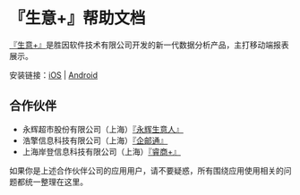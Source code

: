 # 『生意+』帮助文档

[『生意+』](https://shengyiplus.com/)是胜因软件技术有限公司开发的新一代数据分析产品，主打移动端报表展示。

安装链接：[iOS](https://www.pgyer.com/shengyiplus-i) | [Android](https://www.pgyer.com/shengyiplus-a)

## 合作伙伴

- 永辉超市股份有限公司（上海）[『永辉生意人』](https://www.pgyer.com/yhsyr)
- 浩擎信息科技有限公司（上海）[『企邮通』](https://www.pgyer.com/qiyoutong-a) 
- 上海岸登信息科技有限公司（上海）[『睿商+』](https://www.pgyer.com/ruishangplus)

如果你是上述合作伙伴公司的应用用户，请不要疑惑，所有围绕应用使用相关的问题都统一整理在这里。

